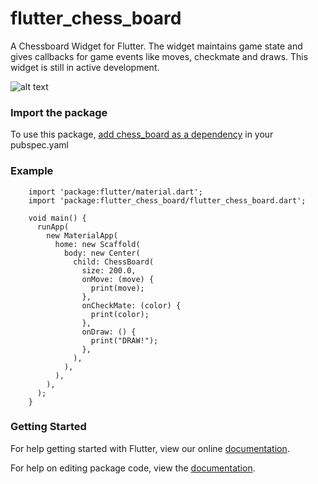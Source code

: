 # flutter_chess_board

A Chessboard Widget for Flutter. The widget maintains game state and gives callbacks for game events 
like moves, checkmate and draws. This widget is still in active development.

![alt text](https://github.com/deven98/flutter_chess_board/blob/master/screen_shot.png)

### Import the package 

To use this package, [add chess_board as a dependency](https://pub.dartlang.org/packages/flutter_chess_board#-installing-tab-) in your pubspec.yaml

### Example

        import 'package:flutter/material.dart';
        import 'package:flutter_chess_board/flutter_chess_board.dart';
        
        void main() {
          runApp(
            new MaterialApp(
              home: new Scaffold(
                body: new Center(
                  child: ChessBoard(
                    size: 200.0,
                    onMove: (move) {
                      print(move);
                    },
                    onCheckMate: (color) {
                      print(color);
                    },
                    onDraw: () {
                      print("DRAW!");
                    },
                  ),
                ),
              ),
            ),
          );
        }

### Getting Started

For help getting started with Flutter, view our online [documentation](https://flutter.io/).

For help on editing package code, view the [documentation](https://flutter.io/developing-packages/).
